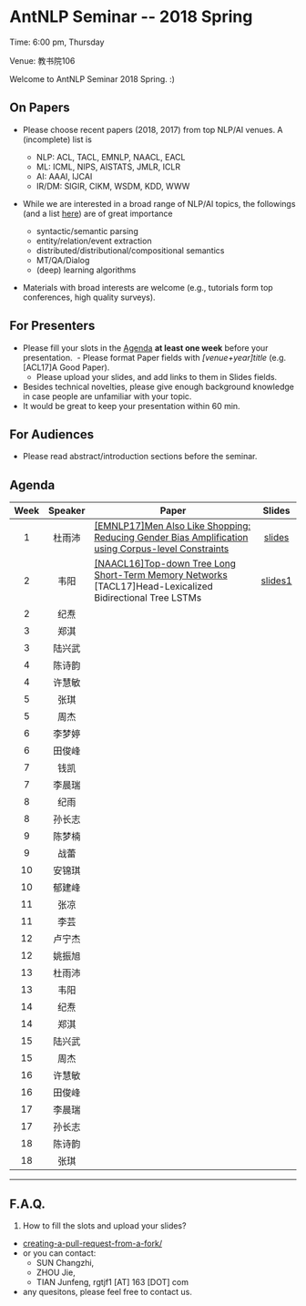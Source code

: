 # AntNLP Seminar -- 2018 Spring

Time: 6:00 pm, Thursday

Venue: 教书院106

Welcome to AntNLP Seminar 2018 Spring. :)

## On Papers

- Please choose recent papers (2018, 2017) from top NLP/AI venues. A (incomplete) list is
  - NLP: ACL, TACL, EMNLP, NAACL, EACL
  - ML:  ICML, NIPS, AISTATS, JMLR, ICLR
  - AI:  AAAI, IJCAI
  - IR/DM: SIGIR, CIKM, WSDM, KDD, WWW

- While we are interested in a broad range of NLP/AI topics, the followings (and a list [here](https://slack-files.com/T22T1UP8Q-F726RJERH-9a39cc3d9a)) are of great importance

  - syntactic/semantic parsing
  - entity/relation/event extraction
  - distributed/distributional/compositional semantics
  - MT/QA/Dialog
  - (deep) learning algorithms

- Materials with broad interests are welcome (e.g., tutorials form top conferences, high quality surveys).

## For Presenters

- Please fill your slots in the [Agenda](#agenda) **at least one week** before your presentation.
  - Please format Paper fields with *[venue+year]title* (e.g. [ACL17]A Good Paper).
  - Please upload your slides, and add links to them in Slides fields.
- Besides technical novelties, please give enough background knowledge in case people are unfamiliar with your topic.
- It would be great to keep your presentation within 60 min.

## For Audiences

- Please read abstract/introduction sections before the seminar.

## Agenda

Week   | Speaker   | Paper   | Slides
:---:  | :---: | --- | :---:
1      | 杜雨沛 | [[EMNLP17]Men Also Like Shopping: Reducing Gender Bias Amplification using Corpus-level Constraints](Week1/Men-also-shopping.pdf)    |[slides](Week1/Pre_March1st.pdf)
2 | 韦阳 | [[NAACL16]Top-down Tree Long Short-Term Memory Networks](Week2/Top-down%20Tree%20Long%20Short-Term%20Memory%20Networks.pdf)<br/>[TACL17]Head-Lexicalized Bidirectional Tree LSTMs |[slides1](Week2/weiyang-slides-week2.pdf)
2 | 纪焘 |  | |
3 | 郑淇 |  | |
3 | 陆兴武 |  | |
4 | 陈诗韵 |  | |
4 | 许慧敏 |  | |
5 | 张琪 |  | |
5 | 周杰 |  | |
6 | 李梦婷 |  | |
6 | 田俊峰 |  | |
7 | 钱凯 |  | |
7 | 李晨瑞 |  | |
8 | 纪雨 |  | |
8 | 孙长志 |  | |
9 | 陈梦楠 |  | |
9 | 战蕾 |  | |
10 | 安锦琪 |  | |
10 | 郁建峰 |  | |
11 | 张凉 |  | |
11 | 李芸 |  | |
12 | 卢宁杰 |  | |
12 | 姚振旭 |  | |
13 | 杜雨沛 |  | |
13 | 韦阳 |  | |
14 | 纪焘 |  | |
14 | 郑淇 |  | |
15 | 陆兴武 |  | |
15 | 周杰 |  | |
16 | 许慧敏 |  | |
16 | 田俊峰 |  | |
17 | 李晨瑞 |  | |
17 | 孙长志 |  | |
18 | 陈诗韵 |  | |
18 | 张琪 |  | |


---
## F.A.Q.

1. How to fill the slots and upload your slides?
- [creating-a-pull-request-from-a-fork/](https://help.github.com/articles/creating-a-pull-request-from-a-fork/)
- or you can contact:
  - SUN  Changzhi,
  - ZHOU Jie, 
  - TIAN Junfeng, rgtjf1 [AT] 163 [DOT] com
- any quesitons, please feel free to contact us.







